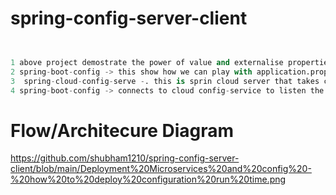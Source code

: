 # spring-config-server-client

```python 


1 above project demostrate the power of value and externalise properties setup
2 spring-boot-config -> this show how we can play with application.properties and how we can call them in beans.
3  spring-cloud-config-serve -. this is sprin cloud server that takes care of the git repo config-repo , constantly look up for the local repo to see is there any changes happened at source and refresh it at run time.
4 spring-boot-config -> connects to cloud config-service to listen the changes so it can change at it local side.

```

# Flow/Architecure Diagram

https://github.com/shubham1210/spring-config-server-client/blob/main/Deployment%20Microservices%20and%20config%20-%20how%20to%20deploy%20configuration%20run%20time.png
